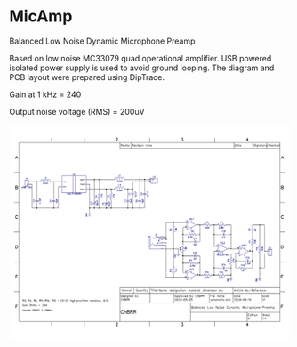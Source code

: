 # MicAmp
 Balanced Low Noise Dynamic Microphone Preamp
 
 Based on low noise MC33079 quad operational amplifier. USB powered isolated power supply is used to avoid ground looping. The diagram and PCB layout were prepared using DipTrace.
 
 Gain at 1 kHz = 240
 
 Output noise voltage (RMS) = 200uV
 
![schematic image](https://github.com/SergeyMax/MicAmp/blob/master/Photo/schematic.png)
